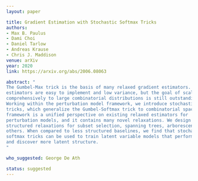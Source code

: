 ```yaml
---
layout: paper

title: Gradient Estimation with Stochastic Softmax Tricks
authors:
- Max B. Paulus
- Dami Choi
- Daniel Tarlow
- Andreas Krause
- Chris J. Maddison
venue: arXiv
year: 2020
link: https://arxiv.org/abs/2006.08063

abstract: "
The Gumbel-Max trick is the basis of many relaxed gradient estimators. These
estimators are easy to implement and low variance, but the goal of scaling them
comprehensively to large combinatorial distributions is still outstanding. 
Working within the perturbation model framework, we introduce stochastic softmax
tricks, which generalize the Gumbel-Softmax trick to combinatorial spaces. Our
framework is a unified perspective on existing relaxed estimators for
perturbation models, and it contains many novel relaxations. We design
structured relaxations for subset selection, spanning trees, arborescences, and
others. When compared to less structured baselines, we find that stochastic
softmax tricks can be used to train latent variable models that perform better
and discover more latent structure.
"

who_suggested: George De Ath

status: suggested
---
```

